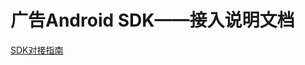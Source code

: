# 广告Android SDK——接入说明文档

  [SDK对接指南](https://yun.duiba.com.cn/tuia/sdk/html/广告基础Pro-SDK-Android-V2.3.1.X-1.html)